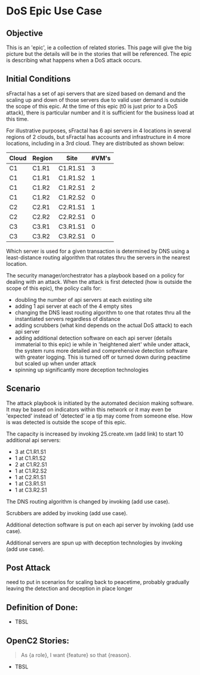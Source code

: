 # DoS Epic Use Case
## Objective
This is an 'epic', ie a collection of related stories. 
This page will give the big picture but the details will
be in the stories that will be referenced.
The epic is describing what happens when a DoS attack occurs.

## Initial Conditions

sFractal has a set of api servers that are sized based on demand
and the scaling up and down of those servers due to valid user demand
is outside the scope of this epic.
At the time of this epic (t0 is just prior to a DoS attack),
there is particular number and it is sufficient for the business load
at this time.

For illustrative purposes, 
sFractal has 6 api servers in 4 locations
in several regions of 2 clouds, 
but sFractal has accounts and infrastructure
in 4 more locations, including in a 3rd cloud.
They are distributed
as shown below:

| Cloud | Region | Site | #VM's |
| ----- | ------ | ---- | ----- |
| C1    | C1.R1  | C1.R1.S1 | 3 |
| C1    | C1.R1  | C1.R1.S2 | 1 |
| C1    | C1.R2  | C1.R2.S1 | 2 |
| C1    | C1.R2  | C1.R2.S2 | 0 |
| C2    | C2.R1  | C2.R1.S1 | 1 |
| C2    | C2.R2  | C2.R2.S1 | 0 |
| C3    | C3.R1  | C3.R1.S1 | 0 |
| C3    | C3.R2  | C3.R2.S1 | 0 |

Which server is used for a given transaction is determined
by DNS using a least-distance routing algorithm that rotates thru the servers
in the nearest location.

The security manager/orchestrator has a 
playbook based on a policy for dealing with
 an attack.
When the attack is first detected
(how is outside the scope of this epic),
the policy calls for:
 * doubling the number of api servers at each existing site
 * adding 1 api server at each of the 4 empty sites
 * changing the DNS least routing algorithm to one that rotates thru all the instantiated servers regardless of distance
 * adding scrubbers (what kind depends on the actual DoS attack) to each api server
 * adding additional detection software on each api server (details immaterial to this epic) ie while in 'heightened alert' while under attack, the system runs more detailed and comprehensive detection software with greater logging. This is turned off or turned down during peactime but scaled up when under attack
 * spinning up significantly more deception technologies

## Scenario

The attack playbook is initiated by the automated decision making software.
It may be based on indicators within this network
or it may even be 'expected' instead of 'detected'
ie a tip may come from someone else.
How is was detected is outside the scope of this epic.

The capacity is increased 
by invoking 25.create.vm (add link) to start 10 additional api servers:
 * 3 at C1.R1.S1
 * 1 at C1.R1.S2
 * 2 at C1.R2.S1
 * 1 at C1.R2.S2
 * 1 at C2.R1.S1
 * 1 at C3.R1.S1
 * 1 at C3.R2.S1

The DNS routing algorithm is changed by invoking (add use case).

Scrubbers are added by invoking (add use case).

Additional detection software is put on each api server by invoking (add use case).

Additional servers are spun up with deception technologies by invoking (add use case).


## Post Attack
need to put in scenarios for scaling back to peacetime, probably gradually leaving the detection and deception in place longer

## Definition of Done:
 * TBSL

## OpenC2 Stories:
> As {a role}, I want {feature} so that {reason}.
 * TBSL

